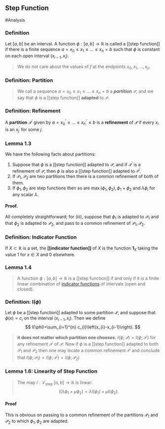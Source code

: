 ## Step Function
#Analysis 
### Definition
Let $[a, b]$ be an interval. A function $\phi:[a, b] \rightarrow \mathbb{R}$ is called a [[step function]] if there is a finite sequence $a=x_{0} \leqslant x_{1} \leqslant \ldots \leqslant x_{n}=b$ such that $\phi$ is constant on each open interval $\left(x_{i-1}, x_{i}\right)$.

>We do not care about the values of $f$ at the endpoints $x_{0}, x_{1}, \ldots, x_{n}$.

### Definition: Partition
>We call a sequence $a=x_{0} \leqslant x_{1} \leqslant \ldots \leqslant x_{n}=b$ a ***partition*** $\mathcal{P}$, and we say that
$\phi$ is a [[step function]] **adapted** to $\mathcal{P}$.

### Definition: Refinement
A **partition** $\mathcal{P}^{\prime}$ given by $a=x_{0}^{\prime} \leqslant \ldots \leqslant x_{n^{\prime}}^{\prime} \leqslant b$ is a **refinement** of $\mathcal{P}$ if every $x_{i}$ is an $x_{j}^{\prime}$ for some $j$.
### Lemma 1.3
We have the following facts about partitions:
1) Suppose that $\phi$ is a [[step function]] adapted to $\mathcal{P}$, and if $\mathcal{P}^{\prime}$ is a refinement of $\mathcal{P}$, then $\phi$ is also a [[step function]] adapted to $\mathcal{P}^{\prime}$.
2) If $\mathcal{P}_{1}, \mathcal{P}_{2}$ are two partitions then there is a common refinement of both of them.
3) If $\phi_{1}, \phi_{2}$ are step functions then so are $\max \left(\phi_{1}, \phi_{2}\right), \phi_{1}+\phi_{2}$ and $\lambda \phi_{i}$ for
any scalar $\lambda$.
#### Proof.
All completely straightforward; for (iii), suppose that $\phi_{1}$ is adapted to $\mathcal{P}_{1}$
and that $\phi_{2}$ is adapted to $\mathcal{P}_{2}$, and pass to a common refinement of $\mathcal{P}_{1}, \mathcal{P}_{2}$.

### Definition: Indicator Function
If $X \subset \mathbb{R}$ is a set, the **[[indicator function]]** of $X$ is the function $\mathbf{1}_{X}$ taking the value 1 for $x \in X$ and 0 elsewhere.
### Lemma 1.4
>A function $\phi:[a, b] \rightarrow \mathbb{R}$ is a [[step function]] if and only if it is a finite linear combination of [indicator functions](Indicator%20Function) of intervals (open and closed).

### Definition: I($\phi$)
Let $\phi$ be a [[step function]] adapted to some partition $\mathcal{P}$, and
suppose that $\phi(x)=c_{i}$ on the interval $\left(x_{i-1}, x_{i}\right) .$ Then we define
$$
I(\phi)=\sum_{i=1}^{n} c_{i}\left(x_{i}-x_{i-1}\right).
$$
>**it does not matter which partition one chooses.** 
>$I(\phi ; \mathcal{P})=I\left(\phi ; \mathcal{P}^{\prime}\right)$ for any refinement $\mathcal{P}^{\prime}$ of $\mathcal{P}$. Now if $\phi$ is a [[step function]] adapted to both $\mathcal{P}_{1}$ and $\mathcal{P}_{2}$ then one may locate a common refinement $\mathcal{P}^{\prime}$ and conclude that $I\left(\phi ; \mathcal{P}_{1}\right)=I\left(\phi ; \mathcal{P}^{\prime}\right)=I\left(\phi ; \mathcal{P}_{2}\right)$

### Lemma 1.6: Linearity of Step Function
>The map $I: \mathscr{L}_{\text {step }}[a, b] \rightarrow \mathbb{R}$ is linear: $$I\left(\lambda \phi_{1}+\mu \phi_{2}\right)=\lambda I\left(\phi_{1}\right)+\mu I\left(\phi_{2}\right) .$$
#### Proof
This is obvious on passing to a common refinement of the partitions $\mathcal{P}_{1}$ and $\mathcal{P}_{2}$ to which $\phi_{1}, \phi_{2}$ are adapted.